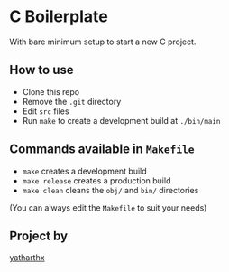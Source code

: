 # C Boilerplate

With bare minimum setup to start a new C project.

## How to use

- Clone this repo
- Remove the `.git` directory
- Edit `src` files
- Run `make` to create a development build at `./bin/main`

## Commands available in `Makefile`

- `make` creates a development build
- `make release` creates a production build
- `make clean` cleans the `obj/` and `bin/` directories

(You can always edit the `Makefile` to suit your needs)

## Project by
[yatharthx](https://twitter.com/yatharthx_)

